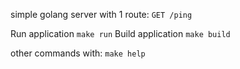 simple golang server with 1 route:
`GET /ping`

Run application
`make run`
Build application
`make build`

other commands with:
`make help`
